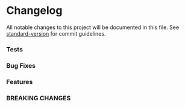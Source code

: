 # Changelog

All notable changes to this project will be documented in this file. See [standard-version](https://github.com/conventional-changelog/standard-version) for commit guidelines.

### Tests

### Bug Fixes

### Features

### BREAKING CHANGES
